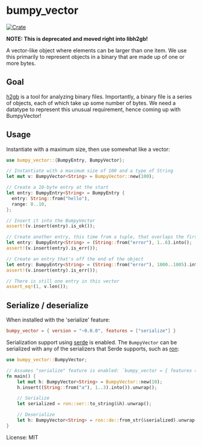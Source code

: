 # bumpy_vector

[![Crate](https://img.shields.io/crates/v/bumpy_vector.svg)](https://crates.io/crates/bumpy_vector)

**NOTE: This is deprecated and moved right into libh2gb!**

A vector-like object where elements can be larger than one item. We use
this primarily to represent objects in a binary that are made up of one
or more bytes.

## Goal

[h2gb](https://github.com/h2gb/libh2gb) is a tool for analyzing binary
files. Importantly, a binary file is a series of objects, each of which
take up some number of bytes. We need a datatype to represent this unusual
requirement, hence coming up with BumpyVector!

## Usage

Instantiate with a maximum size, then use somewhat like a vector:

```rust
use bumpy_vector::{BumpyEntry, BumpyVector};

// Instantiate with a maximum size of 100 and a type of String
let mut v: BumpyVector<String> = BumpyVector::new(100);

// Create a 10-byte entry at the start
let entry: BumpyEntry<String> = BumpyEntry {
  entry: String::from("hello"),
  range: 0..10,
};

// Insert it into the BumpyVector
assert!(v.insert(entry).is_ok());

// Create another entry, this time from a tuple, that overlaps the first
let entry: BumpyEntry<String> = (String::from("error"), 1..6).into();
assert!(v.insert(entry).is_err());

// Create an entry that's off the end of the object
let entry: BumpyEntry<String> = (String::from("error"), 1000..1005).into();
assert!(v.insert(entry).is_err());

// There is still one entry in this vector
assert_eq!(1, v.len());
```

## Serialize / deserialize

When installed with the 'serialize' feature:

```toml
bumpy_vector = { version = "~0.0.0", features = ["serialize"] }
```

Serialization support using [serde](https://serde.rs/) is enabled. The
`BumpyVector` can be serialized with any of the serializers that Serde
supports, such as [ron](https://github.com/ron-rs/ron):

```rust
use bumpy_vector::BumpyVector;

// Assumes "serialize" feature is enabled: `bumpy_vector = { features = ["serialize"] }`
fn main() {
    let mut h: BumpyVector<String> = BumpyVector::new(10);
    h.insert((String::from("a"), 1..3).into()).unwrap();

    // Serialize
    let serialized = ron::ser::to_string(&h).unwrap();

    // Deserialize
    let h: BumpyVector<String> = ron::de::from_str(&serialized).unwrap();
}
```

License: MIT
